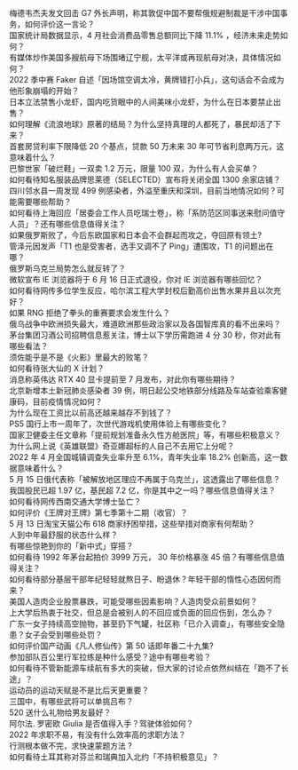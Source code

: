 梅德韦杰夫发文回击 G7 外长声明，称其敦促中国不要帮俄规避制裁是干涉中国事务，如何评价这一言论？  
国家统计局数据显示，4 月社会消费品零售总额同比下降 11.1% ，经济未来走势如何？  
有媒体炒作美国多艘航母下场围堵辽宁舰，太平洋或再现航母对决，具体情况如何？  
2022 季中赛 Faker 自述「因场馆空调太冷，黄牌错打小兵」，这句话会不会成为他形象崩塌的开始？  
日本立法禁售小龙虾，国内吃货眼中的人间美味小龙虾，为什么在日本要禁止出售？  
如何理解《流浪地球》原著的结局？为什么坚持真理的人都死了，暴民却活了下来？  
首套房贷利率下限降低 20 个基点，贷款 50 万未来 30 年可节省利息两万元，这意味着什么？  
巴黎世家「破烂鞋」一双卖 1.2 万元，限量 100 双，为什么有人会买单？  
如何看待知名服装品牌思莱德（SELECTED）宣布将关闭全国 1300 余家店铺？  
四川邻水县一周发现 499 例感染者，外溢至重庆和深圳，目前当地情况如何？可能需要哪些帮助？  
如何看待上海回应「居委会工作人员吃瑞士卷」，称「系防范区同事送来慰问值守人员」？还有哪些信息值得关注？  
如果俄罗斯败了，今后东欧国家和日本会不会群起而攻之，夺回原有领土?  
管泽元因发声「T1 也是受害者，选手又调不了 Ping」遭围攻，T1 的问题出在哪？  
俄罗斯乌克兰局势怎么就反转了？  
微软宣布 IE 浏览器将于 6 月 16 日正式退役，你对 IE 浏览器有哪些回忆？  
如何看待网传多位学生反应，哈尔滨工程大学封校后勤高价出售水果并且以次充好？  
如果 RNG 拒绝了拳头的重赛要求会发生什么？  
俄乌战争中欧洲损失最大，难道欧洲那些政治家以及各国智库真的看不出来吗？  
茅台集团习酒公司招聘信息惹关注，博士以下学历需跑进 4 分 30 秒，你对此有哪些看法？  
须佐能乎是不是《火影》里最大的败笔？  
如何看待张大仙的 X 计划？  
消息称英伟达 RTX 40 显卡提前至 7 月发布，对此你有哪些期待？  
北京新增本土新冠肺炎感染者 39 例，明日起公交地铁部分线路及车站查验乘客健康码，目前疫情情况如何？  
为什么现在工资比以前高还越来越存不到钱了？  
PS5 国行上市一周年了，次世代游戏机使用体验上有哪些变化？  
国家卫健委主任文章称「提前规划准备永久性方舱医院」等，有哪些积极意义？  
为什么网上说《英雄联盟》奇亚娜超标的人自己不去用它上分呢？  
2022 年 4 月全国城镇调查失业率升至 6.1%，青年失业率 18.2% 创新高，这一数据意味着什么？  
5 月 15 日俄代表称「被解放地区理应不再属于乌克兰」，这透露出了哪些信息？  
我国股民已超 1.97  亿，基民超 7.2 亿，你是其中之一吗？哪些信息值得关注？  
如何看待网传西南交通大学博士坠亡？  
如何评价《王牌对王牌》第七季第十二期（收官）？  
5 月 13 日淘宝天猫公布 618 商家纾困举措，这些举措对商家有何帮助？  
人到中年最舒服的状态什么样？  
有哪些惊艳到你的「新中式」穿搭？  
如何看待 1992 年茅台起拍价 3999 万元， 30 年价格暴涨 45 倍？有哪些信息值得关注？  
如何看待部分基层干部年纪轻轻就熬日子、盼退休？年轻干部的惰性心态因何而来？  
美国人造肉企业股票暴跌，可能受哪些因素影响？人造肉受众前景如何？  
上大学后热衷于社交，但总是会被别人的不回应或负面的回应伤到，怎么办？  
广东一女子持续高空抛物，甚至扔下气罐，社区称「已介入调查」，有哪些安全隐患？女子会受到哪些处罚？  
如何评价国产动画《凡人修仙传》第 50 话即年番二十九集?  
参加部队百公里行军拉练是种什么感受？途中有哪些考验？  
如何看待不管新能源车续航有多大的突破，但大家的讨论点依然纠结在「跑不了长途」？  
运动员的运动天赋是不是比后天更重要？  
三国中，有哪些武将可以单挑吕布？  
520 送什么礼物给男友最好？  
阿尔法. 罗密欧 Giulia 是否值得入手？驾驶体验如何？  
2022 年求职不易，有没有什么效率高的求职方法？  
行测根本做不完，求快速蒙题方法 ?  
如何看待土耳其称对芬兰和瑞典加入北约「不持积极意见」？  
